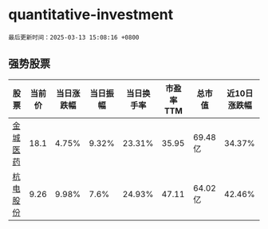 # quantitative-investment

`最后更新时间：2025-03-13 15:08:16 +0800`

## 强势股票

|股票|当前价|当日涨跌幅|当日振幅|当日换手率|市盈率TTM|总市值|近10日涨跌幅|
|----|----|----|----|----|----|----|----|
|[金城医药](https://xueqiu.com/S/SZ300233)|18.1|4.75%|9.32%|23.31%|35.95|69.48亿|34.37%|
|[杭电股份](https://xueqiu.com/S/SH603618)|9.26|9.98%|7.6%|24.93%|47.11|64.02亿|42.46%|
